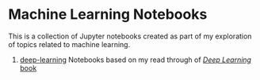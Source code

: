 # Machine Learning Notebooks

This is a collection of Jupyter notebooks created as part of my exploration of topics related to machine learning.

1. [deep-learning](./deep-learning/) Notebooks based on my read through of [*Deep Learning* book](https://www.deeplearningbook.org/contents/intro.html)
